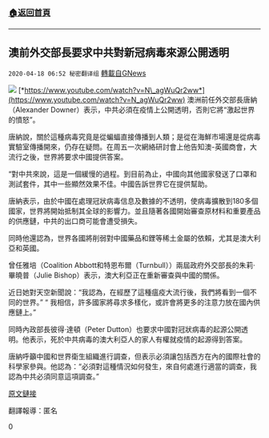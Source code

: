 ###  [:house:返回首頁](https://github.com/ourhimalayas/txt)
---

## 澳前外交部長要求中共對新冠病毒來源公開透明
`2020-04-18 06:52 秘密翻译组` [轉載自GNews](https://gnews.org/zh-hant/177273/)

![](https://s3.amazonaws.com/gnews-media-offload/wp-content/uploads/2020/04/18064509/%E6%BE%B3%E5%89%8D%E5%A4%96%E4%BA%A4%E9%83%A8%E9%95%BF%E8%A6%81%E6%B1%82%E4%B8%AD%E5%85%B1%E5%AF%B9%E6%96%B0%E5%86%A0%E7%97%85%E6%AF%92%E6%9D%A5%E6%BA%90%E5%85%AC%E5%BC%80%E9%80%8F%E6%98%8E.jpg)
 [*https://www.youtube.com/watch?v=N\_agWuQr2ww*](https://www.youtube.com/watch?v=N_agWuQr2ww) 
澳洲前任外交部長唐納（Alexander Downer）表示，中共必須在疫情上公開透明，否則它將“激起世界的憤怒”。

唐納說，關於這種病毒究竟是從蝙蝠直接傳播到人類；是從在海鮮市場還是從病毒實驗室傳播開來，仍存在疑問。在周五一次網絡研討會上他告知澳-英國商會，大流行之後，世界將要求中國提供答案。

“對中共來說，這是一個緩慢的過程。到目前為止，中國向其他國家發送了口罩和測試套件，其中一些顯然效果不佳。中國告訴世界它在提供幫助。

唐納表示，由於中國在處理冠狀病毒信息及數據的不透明，使病毒擴散到180多個國家，世界將開始抵制其全球的影響力。並且隨著各國開始審查原材料和重要產品的供應鏈，中共的出口商可能會遭受損失。

同時他還認為，世界各國將削弱對中國藥品和鋰等稀土金屬的依賴，尤其是澳大利亞和英國。

曾任雅培（Coalition Abbott和特恩布爾（Turnbull））兩屆政府外交部長的朱莉·畢曉普（Julie Bishop）表示，澳大利亞正在重新審查與中國的關係。

近日她對天空新聞說：“我認為，在經歷了這種瘟疫大流行後，我們將看到一個不同的世界。” “ 我相信，許多國家將尋求多樣化，或許會將更多的注意力放在國內供應鏈上。”

同時內政部長彼得·達頓（Peter Dutton）也要求中國對冠狀病毒的起源公開透明。他表示，死於中共病毒的澳大利亞人的家人有權就疫情的起源得到答案。

唐納呼籲中國和世界衛生組織進行調查，但表示必須讓包括西方在內的國際社會的科學家參與。他認為：“必須對這種情況如何發生，來自何處進行適當的調查，我認為中共必須同意這項調查。”

[原文鏈接](https://www.sbs.com.au/news/former-australian-foreign-ministers-weigh-in-on-china-s-coronavirus-outbreak-handling)

翻譯報導：匿名

0
